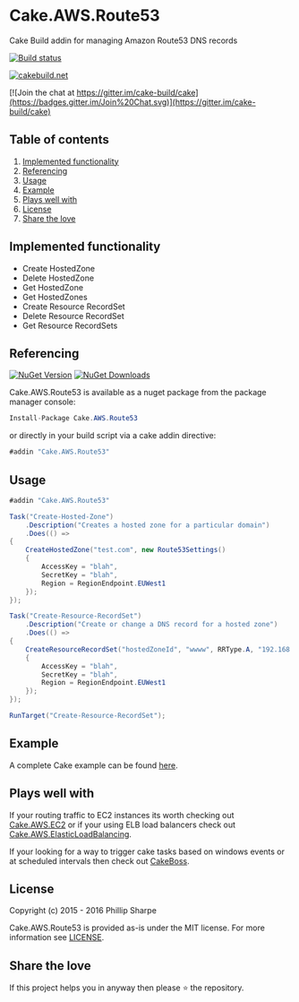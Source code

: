 # Cake.AWS.Route53
Cake Build addin for managing Amazon Route53 DNS records

[![Build status](https://ci.appveyor.com/api/projects/status/ds56nw3ffa7t5bfp?svg=true)](https://ci.appveyor.com/project/SharpeRAD/cake-aws-route53)

[![cakebuild.net](https://img.shields.io/badge/WWW-cakebuild.net-blue.svg)](http://cakebuild.net/)

[![Join the chat at https://gitter.im/cake-build/cake](https://badges.gitter.im/Join%20Chat.svg)](https://gitter.im/cake-build/cake)



## Table of contents

1. [Implemented functionality](https://github.com/SharpeRAD/Cake.AWS.Route53#implemented-functionality)
2. [Referencing](https://github.com/SharpeRAD/Cake.AWS.Route53#referencing)
3. [Usage](https://github.com/SharpeRAD/Cake.AWS.Route53#usage)
4. [Example](https://github.com/SharpeRAD/Cake.AWS.Route53#example)
5. [Plays well with](https://github.com/SharpeRAD/Cake.AWS.Route53#plays-well-with)
6. [License](https://github.com/SharpeRAD/Cake.AWS.Route53#license)
7. [Share the love](https://github.com/SharpeRAD/Cake.AWS.Route53#share-the-love)



## Implemented functionality

* Create HostedZone
* Delete HostedZone
* Get HostedZone
* Get HostedZones
* Create Resource RecordSet
* Delete Resource RecordSet
* Get Resource RecordSets



## Referencing

[![NuGet Version](http://img.shields.io/nuget/v/Cake.AWS.Route53.svg?style=flat)](https://www.nuget.org/packages/Cake.AWS.Route53/) [![NuGet Downloads](http://img.shields.io/nuget/dt/Cake.AWS.Route53.svg?style=flat)](https://www.nuget.org/packages/Cake.AWS.Route53/)

Cake.AWS.Route53 is available as a nuget package from the package manager console:

```csharp
Install-Package Cake.AWS.Route53
```

or directly in your build script via a cake addin directive:

```csharp
#addin "Cake.AWS.Route53"
```



## Usage

```csharp
#addin "Cake.AWS.Route53"

Task("Create-Hosted-Zone")
    .Description("Creates a hosted zone for a particular domain")
    .Does(() =>
{
    CreateHostedZone("test.com", new Route53Settings()
    {
        AccessKey = "blah",
        SecretKey = "blah",
        Region = RegionEndpoint.EUWest1
    });
});

Task("Create-Resource-RecordSet")
    .Description("Create or change a DNS record for a hosted zone")
    .Does(() =>
{
    CreateResourceRecordSet("hostedZoneId", "wwww", RRType.A, "192.168.42.123", 3600, new Route53Settings()
    {
        AccessKey = "blah",
        SecretKey = "blah",
        Region = RegionEndpoint.EUWest1
    });
});

RunTarget("Create-Resource-RecordSet");
```



## Example

A complete Cake example can be found [here](https://github.com/SharpeRAD/Cake.AWS.Route53/blob/master/test/build.cake).



## Plays well with

If your routing traffic to EC2 instances its worth checking out [Cake.AWS.EC2](https://github.com/SharpeRAD/Cake.AWS.EC2) or if your using ELB load balancers check out [Cake.AWS.ElasticLoadBalancing](https://github.com/SharpeRAD/Cake.AWS.ElasticLoadBalancing).

If your looking for a way to trigger cake tasks based on windows events or at scheduled intervals then check out [CakeBoss](https://github.com/SharpeRAD/CakeBoss).



## License

Copyright (c) 2015 - 2016 Phillip Sharpe

Cake.AWS.Route53 is provided as-is under the MIT license. For more information see [LICENSE](https://github.com/SharpeRAD/Cake.AWS.Route53/blob/master/LICENSE).



## Share the love

If this project helps you in anyway then please :star: the repository.
